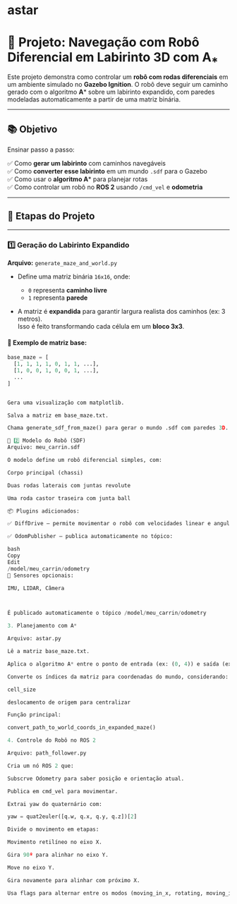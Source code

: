 # astar

# 🧭 Projeto: Navegação com Robô Diferencial em Labirinto 3D com A⁎

Este projeto demonstra como controlar um **robô com rodas diferenciais** em um ambiente simulado no **Gazebo Ignition**. O robô deve seguir um caminho gerado com o algoritmo **A*** sobre um labirinto expandido, com paredes modeladas automaticamente a partir de uma matriz binária.

---

## 📚 Objetivo

Ensinar passo a passo:

✅ Como **gerar um labirinto** com caminhos navegáveis  
✅ Como **converter esse labirinto** em um mundo `.sdf` para o Gazebo  
✅ Como usar o **algoritmo A*** para planejar rotas  
✅ Como controlar um robô no **ROS 2** usando `/cmd_vel` e **odometria**

---

## 🧱 Etapas do Projeto

---

### 1️⃣ Geração do Labirinto Expandido  
**Arquivo:** `generate_maze_and_world.py`

- Define uma matriz binária `16x16`, onde:
  - `0` representa **caminho livre**
  - `1` representa **parede**

- A matriz é **expandida** para garantir largura realista dos caminhos (ex: 3 metros).  
  Isso é feito transformando cada célula em um **bloco 3x3**.

#### 📌 Exemplo de matriz base:
```python
base_maze = [
  [1, 1, 1, 1, 0, 1, 1, ...],
  [1, 0, 0, 1, 0, 0, 1, ...],
  ...
]


Gera uma visualização com matplotlib.

Salva a matriz em base_maze.txt.

Chama generate_sdf_from_maze() para gerar o mundo .sdf com paredes 3D.

🤖 2️⃣ Modelo do Robô (SDF)
Arquivo: meu_carrin.sdf

O modelo define um robô diferencial simples, com:

Corpo principal (chassi)

Duas rodas laterais com juntas revolute

Uma roda castor traseira com junta ball

📦 Plugins adicionados:

✅ DiffDrive – permite movimentar o robô com velocidades linear e angular

✅ OdomPublisher – publica automaticamente no tópico:

bash
Copy
Edit
/model/meu_carrin/odometry
🧭 Sensores opcionais:

IMU, LIDAR, Câmera



É publicado automaticamente o tópico /model/meu_carrin/odometry

3. Planejamento com A*

Arquivo: astar.py

Lê a matriz base_maze.txt.

Aplica o algoritmo A* entre o ponto de entrada (ex: (0, 4)) e saída (ex: (15, 13)).

Converte os índices da matriz para coordenadas do mundo, considerando:

cell_size

deslocamento de origem para centralizar

Função principal:

convert_path_to_world_coords_in_expanded_maze()

4. Controle do Robô no ROS 2

Arquivo: path_follower.py

Cria um nó ROS 2 que:

Subscrve Odometry para saber posição e orientação atual.

Publica em cmd_vel para movimentar.

Extrai yaw do quaternário com:

yaw = quat2euler([q.w, q.x, q.y, q.z])[2]

Divide o movimento em etapas:

Movimento retilíneo no eixo X.

Gira 90º para alinhar no eixo Y.

Move no eixo Y.

Gira novamente para alinhar com próximo X.

Usa flags para alternar entre os modos (moving_in_x, rotating, moving_in_y).
